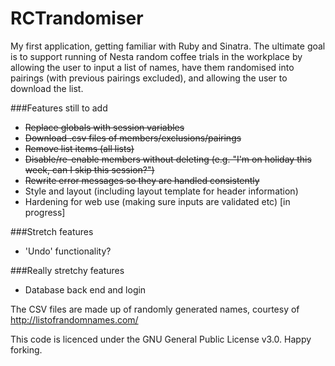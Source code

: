 # RCTrandomiser
My first application, getting familiar with Ruby and Sinatra. The ultimate goal is to support running of Nesta random coffee trials in the workplace by allowing the user to input a list of names, have them randomised into pairings (with previous pairings excluded), and allowing the user to download the list.

###Features still to add
- ~~Replace globals with session variables~~
- ~~Download .csv files of members/exclusions/pairings~~
- ~~Remove list items (all lists)~~
- ~~Disable/re-enable members without deleting (e.g. "I'm on holiday this week, can I skip this session?")~~
- ~~Rewrite error messages so they are handled consistently~~
- Style and layout (including layout template for header information)
- Hardening for web use (making sure inputs are validated etc) [in progress]

###Stretch features
- 'Undo' functionality?

###Really stretchy features
- Database back end and login

The CSV files are made up of randomly generated names, courtesy of http://listofrandomnames.com/

This code is licenced under the GNU General Public License v3.0. Happy forking.
